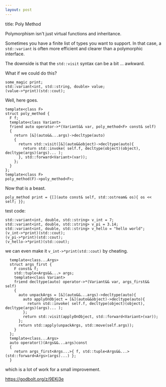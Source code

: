 ```yaml
---
layout: post
---
```


title: Poly Method

Polymorphism isn't just virtual functions and inheritance.

Sometimes you have a finite list of types you want to support.  In that case, a `std::variant` is often more efficient and clearer than a polymorphic interface.

The downside is that the `std::visit` syntax can be a bit ... awkward.

What if we could do this?

    some_magic print;
    std::variant<int, std::string, double> value;
    (value->*print)(std::cout);
Well, here goes.

    template<class F>
    struct poly_method {
      F f;
      template<class Variant>
      friend auto operator->*(Variant&& var, poly_method<F> const& self)
      {
        return [&](auto&&...args)->decltype(auto)
        {
          return std::visit([&](auto&&object)->decltype(auto){
            return std::invoke( self.f, decltype(object)(object), decltype(args)(args)... );
          }, std::forward<Variant>(var));
        };
      }
    };
    template<class F>
    poly_method(F)->poly_method<F>;
Now that is a beast.

    poly_method print = {[](auto const& self, std::ostream& os){ os << self; }};
    
test code:

    std::variant<int, double, std::string> v_int = 7;
    std::variant<int, double, std::string> v_pi = 3.14;
    std::variant<int, double, std::string> v_hello = "hello world";
    (v_int->*print)(std::cout);
    (v_pi->*print)(std::cout);
    (v_hello->*print)(std::cout);
we can even make it `v_int->*print(std::cout)` by cheating.

      template<class...Args>
      struct args_first {
        F const& f;
        std::tuple<Args&&...> args;
        template<class Variant>
        friend decltype(auto) operator->*(Variant&& var, args_first&& self)
        {
          auto unpackArgs = [&](auto&&...args)->decltype(auto){
            auto applyOnObject = [&](auto&&object)->decltype(auto){
              return std::invoke( self.f, decltype(object)(object), decltype(args)(args)... );
            };
            return std::visit(applyOnObject, std::forward<Variant>(var));
          };
          return std::apply(unpackArgs, std::move(self.args));
        }
      };
      template<class...Args>
      auto operator()(Args&&...args)const
      {
        return args_first<Args...>{ f, std::tuple<Args&&...>(std::forward<Args>(args)...) };
      }
which is a lot of work for a small improvement.

https://godbolt.org/z/9EKj3e
